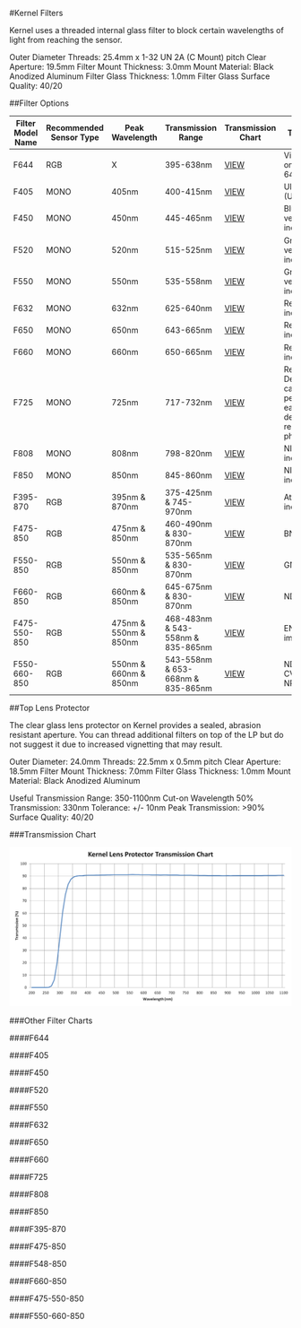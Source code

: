 #Kernel Filters

Kernel uses a threaded internal glass filter to block certain wavelengths of light from reaching the sensor.

Outer Diameter Threads: 25.4mm x 1-32 UN 2A (C Mount) pitch
Clear Aperture: 19.5mm
Filter Mount Thickness: 3.0mm
Mount Material: Black Anodized Aluminum
Filter Glass Thickness: 1.0mm
Filter Glass Surface Quality: 40/20

##Filter Options

| Filter Model Name | Recommended Sensor Type | Peak Wavelength| Transmission Range | Transmission Chart | Typical Uses |
|-------------------|-------------------------|----------------|--------------------|--------------------|--------------|
| F644              | RGB                     | X              | 395-638nm          | [VIEW]()           | Visible light only (Cut-off 648nm) |
| F405              | MONO                    | 405nm          | 400-415nm          | [VIEW]()           | Ultraviolet (UV) detection |
| F450              | MONO                    | 450nm          | 445-465nm          | [VIEW]()           | Blue vegetative indices |
| F520              | MONO                    | 520nm          | 515-525nm          | [VIEW]()           | Green vegetative indices |
| F550              | MONO                    | 550nm          | 535-558nm          | [VIEW]()           | Green vegetative indices |
| F632              | MONO                    | 632nm          | 625-640nm          | [VIEW]()           | Red vegetative indices |
| F650              | MONO                    | 650nm          | 643-665nm          | [VIEW]()           | Red vegetative indices |
| F660              | MONO                    | 660nm          | 650-665nm          | [VIEW]()           | Red vegetative indices |
| F725              | MONO                    | 725nm          | 717-732nm          | [VIEW]()           | Red-edge: Deeper canopy penetration, earlier detection of reduction in photosynthesis |
| F808              | MONO                    | 808nm          | 798-820nm          | [VIEW]()           | NIR vegetative indices |
| F850              | MONO                    | 850nm          | 845-860nm          | [VIEW]()           | NIR vegetative indices |
| F395-870          | RGB                     | 395nm & 870nm  | 375-425nm & 745-970nm          | [VIEW]()           | Atmospheric indices|
| F475-850          | RGB                     | 475nm & 850nm  | 460-490nm & 830-870nm          | [VIEW]()           | BNDVI |
| F550-850          | RGB                     | 550nm & 850nm  | 535-565nm & 830-870nm          | [VIEW]()           | GNDVI |
| F660-850          | RGB                     | 660nm & 850nm  | 645-675nm & 830-870nm          | [VIEW]()           | NDVI |
| F475-550-850      | RGB                     | 475nm & 550nm & 850nm | 468-483nm & 543-558nm & 835-865nm          | [VIEW]()           | ENDVI/EVI, improved NDVI |
| F550-660-850      | RGB                     | 550nm & 660nm & 850nm | 543-558nm & 653-668nm & 835-865nm          | [VIEW]()           | NDVI, GNDVI, CVI, NG, NNIR, NR, TVI |

##Top Lens Protector

The clear glass lens protector on Kernel provides a sealed, abrasion resistant aperture. You can thread additional filters on top of the LP but do not suggest it due to increased vignetting that may result.

Outer Diameter: 24.0mm
Threads: 22.5mm x 0.5mm pitch
Clear Aperture: 18.5mm
Filter Mount Thickness: 7.0mm
Filter Glass Thickness: 1.0mm
Mount Material: Black Anodized Aluminum

Useful Transmission Range: 350-1100nm
Cut-on Wavelength 50% Transmission: 330nm
Tolerance: +/- 10nm
Peak Transmission: >90%
Surface Quality: 40/20

###Transmission Chart

![](/assets/lens_protector_chart.PNG)

###Other Filter Charts

####F644

####F405

####F450

####F520

####F550

####F632

####F650

####F660

####F725

####F808

####F850

####F395-870

####F475-850

####F548-850

####F660-850

####F475-550-850

####F550-660-850